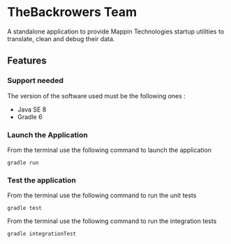 # TheBackrowers Team

A standalone application to provide Mappin Technologies startup utilities to translate, clean and debug their data.

## Features

### Support needed

The version of the software used must be the following ones :

- Java SE 8 
- Gradle 6

### Launch the Application

From the terminal use the following command to launch the application

```properties
gradle run
```  

### Test the application 

From the terminal use the following command to run the unit tests

```properties
gradle test
```

From the terminal use the following command to run the integration tests

```properties
gradle integrationTest
```

